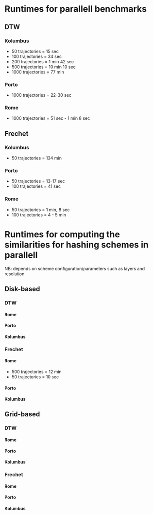 # Runtimes for parallell benchmarks

## DTW

### Kolumbus

- 50 trajectories = 15 sec
- 100 trajectories = 34 sec
- 200 trajectories = 1 min 42 sec
- 500 trajectories = 10 min 10 sec
- 1000 trajectories = 77 min

### Porto

- 1000 trajectories = 22-30 sec


### Rome

- 1000 trajectories = 51 sec - 1 min 8 sec

## Frechet

### Kolumbus

- 50 trajectories = 134 min

### Porto

- 50 trajectories = 13-17 sec
- 100 trajectories = 41 sec

### Rome

- 50 trajectories = 1 min, 8 sec
- 100 trajectories = 4 - 5 min


# Runtimes for computing the similarities for hashing schemes in parallell
NB: depends on scheme configuration/parameters such as layers and resolution
## Disk-based
### DTW

#### Rome


#### Porto


#### Kolumbus

### Frechet

#### Rome
- 500 trajectories = 12 min
- 50 trajectories = 10 sec

#### Porto


#### Kolumbus

## Grid-based
### DTW

#### Rome


#### Porto


#### Kolumbus


### Frechet

#### Rome


#### Porto


#### Kolumbus
